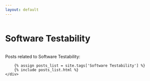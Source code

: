 ```yaml
---
layout: default
---
```

<div class="clearfix">
    <div class="two columns">
        <h1>Software Testability</h1>
    </div>
</div>
<div class="clearfix">
    <div class="two columns">
    </div>
    <div class="one column">
        <p>Posts related to Software Testability:</p>

        {% assign posts_list = site.tags['Software Testability'] %}
        {% include posts_list.html %}
    </div>
</div>
